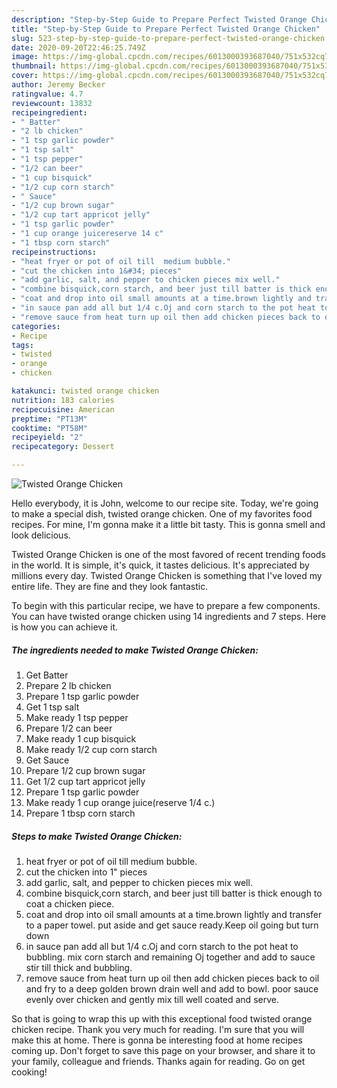 ```yaml
---
description: "Step-by-Step Guide to Prepare Perfect Twisted Orange Chicken"
title: "Step-by-Step Guide to Prepare Perfect Twisted Orange Chicken"
slug: 523-step-by-step-guide-to-prepare-perfect-twisted-orange-chicken
date: 2020-09-20T22:46:25.749Z
image: https://img-global.cpcdn.com/recipes/6013000393687040/751x532cq70/twisted-orange-chicken-recipe-main-photo.jpg
thumbnail: https://img-global.cpcdn.com/recipes/6013000393687040/751x532cq70/twisted-orange-chicken-recipe-main-photo.jpg
cover: https://img-global.cpcdn.com/recipes/6013000393687040/751x532cq70/twisted-orange-chicken-recipe-main-photo.jpg
author: Jeremy Becker
ratingvalue: 4.7
reviewcount: 13832
recipeingredient:
- " Batter"
- "2 lb chicken"
- "1 tsp garlic powder"
- "1 tsp salt"
- "1 tsp pepper"
- "1/2 can beer"
- "1 cup bisquick"
- "1/2 cup corn starch"
- " Sauce"
- "1/2 cup brown sugar"
- "1/2 cup tart appricot jelly"
- "1 tsp garlic powder"
- "1 cup orange juicereserve 14 c"
- "1 tbsp corn starch"
recipeinstructions:
- "heat fryer or pot of oil till  medium bubble."
- "cut the chicken into 1&#34; pieces"
- "add garlic, salt, and pepper to chicken pieces mix well."
- "combine bisquick,corn starch, and beer just till batter is thick enough to coat  a chicken piece."
- "coat and drop into oil small amounts at a time.brown lightly and transfer to a paper towel. put aside and get sauce ready.Keep oil going but turn down"
- "in sauce pan add all but 1/4 c.Oj and corn starch to the pot heat to bubbling. mix corn starch and remaining Oj together and add to sauce stir till thick and bubbling."
- "remove sauce from heat turn up oil then add chicken pieces back to oil and fry to a deep golden brown drain well and add to bowl. poor sauce evenly over chicken and gently mix till well coated and serve."
categories:
- Recipe
tags:
- twisted
- orange
- chicken

katakunci: twisted orange chicken 
nutrition: 183 calories
recipecuisine: American
preptime: "PT13M"
cooktime: "PT58M"
recipeyield: "2"
recipecategory: Dessert

---
```



![Twisted Orange Chicken](https://img-global.cpcdn.com/recipes/6013000393687040/751x532cq70/twisted-orange-chicken-recipe-main-photo.jpg)

Hello everybody, it is John, welcome to our recipe site. Today, we're going to make a special dish, twisted orange chicken. One of my favorites food recipes. For mine, I'm gonna make it a little bit tasty. This is gonna smell and look delicious.

Twisted Orange Chicken is one of the most favored of recent trending foods in the world. It is simple, it's quick, it tastes delicious. It's appreciated by millions every day. Twisted Orange Chicken is something that I've loved my entire life. They are fine and they look fantastic.




To begin with this particular recipe, we have to prepare a few components. You can have twisted orange chicken using 14 ingredients and 7 steps. Here is how you can achieve it.

<!--inarticleads1-->

##### The ingredients needed to make Twisted Orange Chicken:

1. Get  Batter
1. Prepare 2 lb chicken
1. Prepare 1 tsp garlic powder
1. Get 1 tsp salt
1. Make ready 1 tsp pepper
1. Prepare 1/2 can beer
1. Make ready 1 cup bisquick
1. Make ready 1/2 cup corn starch
1. Get  Sauce
1. Prepare 1/2 cup brown sugar
1. Get 1/2 cup tart appricot jelly
1. Prepare 1 tsp garlic powder
1. Make ready 1 cup orange juice(reserve 1/4 c.)
1. Prepare 1 tbsp corn starch




<!--inarticleads2-->

##### Steps to make Twisted Orange Chicken:

1. heat fryer or pot of oil till  medium bubble.
1. cut the chicken into 1&#34; pieces
1. add garlic, salt, and pepper to chicken pieces mix well.
1. combine bisquick,corn starch, and beer just till batter is thick enough to coat  a chicken piece.
1. coat and drop into oil small amounts at a time.brown lightly and transfer to a paper towel. put aside and get sauce ready.Keep oil going but turn down
1. in sauce pan add all but 1/4 c.Oj and corn starch to the pot heat to bubbling. mix corn starch and remaining Oj together and add to sauce stir till thick and bubbling.
1. remove sauce from heat turn up oil then add chicken pieces back to oil and fry to a deep golden brown drain well and add to bowl. poor sauce evenly over chicken and gently mix till well coated and serve.




So that is going to wrap this up with this exceptional food twisted orange chicken recipe. Thank you very much for reading. I'm sure that you will make this at home. There is gonna be interesting food at home recipes coming up. Don't forget to save this page on your browser, and share it to your family, colleague and friends. Thanks again for reading. Go on get cooking!
